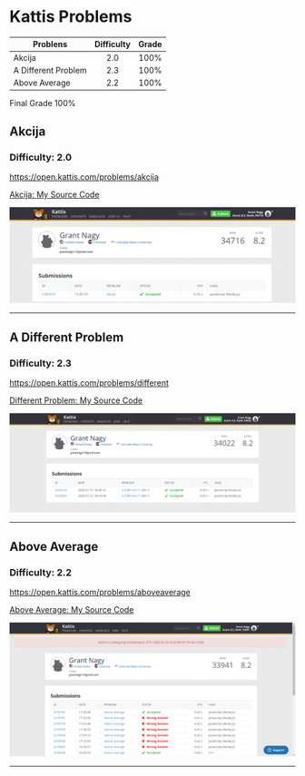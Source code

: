 # Kattis Problems

| Problens        | Difficulty           | Grade  |
| ------------- |:-------------:| -----:|
| Akcija    | 2.0 | 100% |
| A Different Problem  | 2.3 |   100% |
| Above Average | 2.2  |    100% |

Final Grade 100%


## Akcija
### Difficulty: 2.0
https://open.kattis.com/problems/akcija

[Akcija: My Source Code](https://github.com/grantnagy/AdvJS-gnagy/blob/master/kattis/Akcija/Akcija.js)

![kattis0](Capture.PNG)

***

## A Different Problem
### Difficulty: 2.3
https://open.kattis.com/problems/different

[Different Problem: My Source Code](https://github.com/grantnagy/AdvJS-gnagy/blob/master/kattis/Different/different.js)

![kattis1](screenshot1.PNG)

***

## Above Average
### Difficulty: 2.2
https://open.kattis.com/problems/aboveaverage

[Above Average: My Source Code](https://github.com/grantnagy/AdvJS-gnagy/blob/master/kattis/above%20average/aa.js)

![kattis2](screenshot2.PNG)

***
